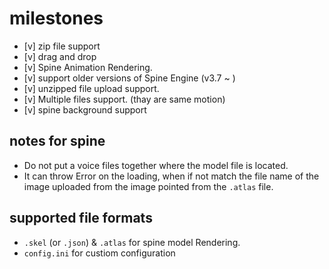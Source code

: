 # milestones
- [v] zip file support
- [v] drag and drop
- [v] Spine Animation Rendering.
- [v] support older versions of Spine Engine (v3.7 ~ )
- [v] unzipped file upload support.
- [v] Multiple files support. (thay are same motion)
- [v] spine background support

## notes for spine
- Do not put a voice files together where the model file is located.
- It can throw Error on the loading, when if not match the file name of the image uploaded from the image pointed from the `.atlas` file.

## supported file formats
- `.skel` (or `.json`) & `.atlas` for spine model Rendering.
- `config.ini` for custiom configuration